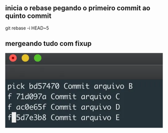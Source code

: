 ## inicia o rebase pegando o primeiro commit ao quinto commit
git rebase -i HEAD~5

## mergeando tudo com fixup
![](2023-04-12-17-07-23.png)